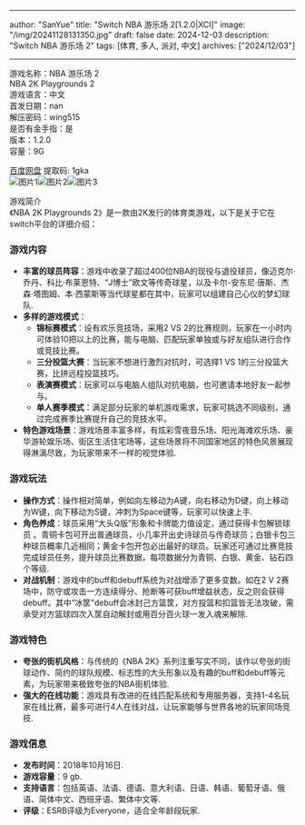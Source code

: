 
---
author: "SanYue"
title: "Switch NBA 游乐场 2[1.2.0|XCI]"
image: "/img/20241128131350.jpg"
draft: false
date: 2024-12-03
description: "Switch NBA 游乐场 2"
tags: [体育, 多人, 派对, 中文]
archives: ["2024/12/03"]

---

游戏名称：NBA 游乐场 2   
NBA 2K Playgrounds 2    
游戏语言：中文  
首发日期：nan  
解压密码：wing515  
是否有金手指：是  
版本：1.2.0   
容量：9G

[百度网盘](https://pan.baidu.com/s/1juCUBcHnguPIOs83Mh1vIQ) 提取码: 1gka  
![图片1](/img/93daf3.jpg)![图片2](/img/ca9d90.jpg)![图片3](/img/87ee5f.jpg)  

游戏简介  
《NBA 2K Playgrounds 2》是一款由2K发行的体育类游戏，以下是关于它在switch平台的详细介绍：

### 游戏内容
- **丰富的球员阵容**：游戏中收录了超过400位NBA的现役与退役球员，像迈克尔·乔丹、科比·布莱恩特、“J博士”欧文等传奇球星，以及卡尔-安东尼·唐斯、杰森·塔图姆、本·西蒙斯等当代球星都在其中，玩家可以组建自己心仪的梦幻球队.
- **多样的游戏模式**：
    - **锦标赛模式**：设有欢乐竞技场，采用2 VS 2的比赛规则，玩家在一小时内可体验10把以上的比赛，能与电脑、匹配玩家单独或与好友组队进行合作或竞技比赛。
    - **三分投篮大赛**：当玩家不想进行激烈对抗时，可选择1 VS 1的三分投篮大赛，比拼远程投篮技巧。
    - **表演赛模式**：玩家可以与电脑人组队对抗电脑，也可邀请本地好友一起参与。
    - **单人赛季模式**：满足部分玩家的单机游戏需求，玩家可挑选不同级别，通过完成赛季比赛提升自己的竞技水平。
- **特色游戏场景**：游戏场景丰富多样，有炫彩雪夜音乐场、阳光海滩欢乐场、豪华游轮娱乐场、街区生活住宅场等，这些场景将不同国家地区的特色风景展现得淋漓尽致，为玩家带来不一样的视觉体验.

### 游戏玩法
- **操作方式**：操作相对简单，例如向左移动为A键，向右移动为D键，向上移动为W键，向下移动为S键，冲刺为Space键等，玩家可以快速上手.
- **角色养成**：球员采用“大头Q版”形象和卡牌能力值设定，通过获得卡包解锁球员 。青铜卡包可开出普通球员，小几率开出史诗球员与传奇球员；白银卡包三种球员概率几近相同；黄金卡包开包必出最好的球员。玩家还可通过比赛竞技完成球员任务，提升球员比赛数据，每项数据分为青铜、白银、黄金、钻石四个等级.
- **对战机制**：游戏中的buff和debuff系统为对战增添了更多变数。如在2 V 2赛场中，防守或攻击一方连续得分、抢断等可获buff增益状态，反之则会获得debuff。其中“冰筐”debuff会冰封己方篮筐，对方投篮和扣篮皆无法攻破，需承受对方篮球四次入筐自动解封或用百分百火球一发入魂来解除.

### 游戏特色
- **夸张的街机风格**：与传统的《NBA 2K》系列注重写实不同，该作以夸张的街球动作、简约的球队规模、标志性的大头形象以及有趣的buff和debuff等元素，为玩家带来极致夸张的NBA街机体验.
- **强大的在线功能**：游戏具有改进的在线匹配系统和专用服务器，支持1-4名玩家在线比赛，最多可进行4人在线对战，让玩家能够与世界各地的玩家同场竞技.

### 游戏信息
- **发布时间**：2018年10月16日.
- **游戏容量**：9 gb.
- **支持语言**：包括英语、法语、德语、意大利语、日语、韩语、葡萄牙语、俄语、简体中文、西班牙语、繁体中文等.
- **评级**：ESRB评级为Everyone，适合全年龄段玩家.
 
